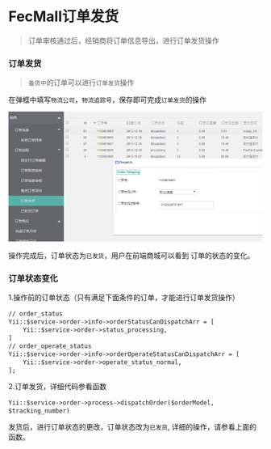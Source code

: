 FecMall订单发货
==========

> 订单审核通过后，经销商将订单信息导出，进行订单发货操作

### 订单发货

> `备货中`的订单可以进行`订单发货`操作

在弹框中填写`物流公司`，`物流追踪号`，保存即可完成`订单发货`的操作

![xx](images/bb2.png) 

操作完成后，订单状态为`已发货`，用户在前端商城可以看到
订单的状态的变化。


### 订单状态变化

1.操作前的订单状态（只有满足下面条件的订单，才能进行订单发货操作）

```
// order_status
Yii::$service->order->info->orderStatusCanDispatchArr = [
    Yii::$service->order->status_processing,
]
// order_operate_status
Yii::$service->order->info->orderOperateStatusCanDispatchArr = [
    Yii::$service->order->operate_status_normal,
];
```

2.订单发货，详细代码参看函数

```
Yii::$service->order->process->dispatchOrder($orderModel, $tracking_number) 
```
发货后，进行订单状态的更改，订单状态改为`已发货`,
详细的操作，请参看上面的函数。














